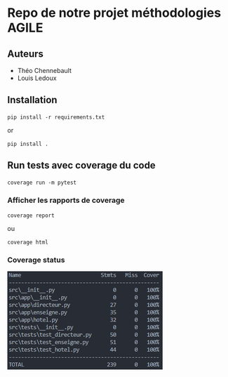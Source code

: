 # Repo de notre projet méthodologies AGILE

## Auteurs
- Théo Chennebault
- Louis Ledoux

## Installation

```
pip install -r requirements.txt
```
or
```
pip install .
```

## Run tests avec coverage du code

```
coverage run -m pytest
```

### Afficher les rapports de coverage

```
coverage report
```
ou
```
coverage html
```

### Coverage status

![coverage](coverage.png)